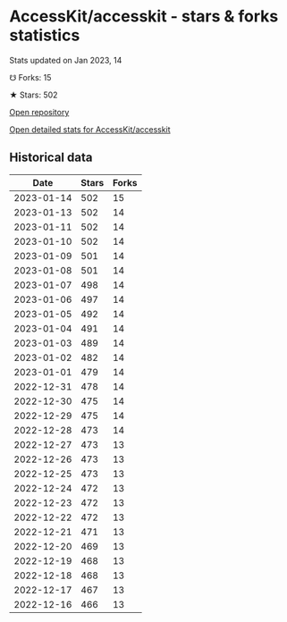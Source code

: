 # AccessKit/accesskit - stars & forks statistics

Stats updated on Jan 2023, 14

☋ Forks: 15

★ Stars: 502

[Open repository](https://github.com/AccessKit/accesskit)

[Open detailed stats for AccessKit/accesskit](https://reviewgithub.com/rep/AccessKit/accesskit)

## Historical data
| Date | Stars | Forks |
|------|-------|-------|
| 2023-01-14 | 502 | 15 | 
| 2023-01-13 | 502 | 14 | 
| 2023-01-11 | 502 | 14 | 
| 2023-01-10 | 502 | 14 | 
| 2023-01-09 | 501 | 14 | 
| 2023-01-08 | 501 | 14 | 
| 2023-01-07 | 498 | 14 | 
| 2023-01-06 | 497 | 14 | 
| 2023-01-05 | 492 | 14 | 
| 2023-01-04 | 491 | 14 | 
| 2023-01-03 | 489 | 14 | 
| 2023-01-02 | 482 | 14 | 
| 2023-01-01 | 479 | 14 | 
| 2022-12-31 | 478 | 14 | 
| 2022-12-30 | 475 | 14 | 
| 2022-12-29 | 475 | 14 | 
| 2022-12-28 | 473 | 14 | 
| 2022-12-27 | 473 | 13 | 
| 2022-12-26 | 473 | 13 | 
| 2022-12-25 | 473 | 13 | 
| 2022-12-24 | 472 | 13 | 
| 2022-12-23 | 472 | 13 | 
| 2022-12-22 | 472 | 13 | 
| 2022-12-21 | 471 | 13 | 
| 2022-12-20 | 469 | 13 | 
| 2022-12-19 | 468 | 13 | 
| 2022-12-18 | 468 | 13 | 
| 2022-12-17 | 467 | 13 | 
| 2022-12-16 | 466 | 13 | 

